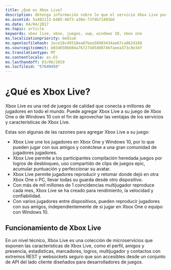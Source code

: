 ```yaml
---
title: ¿Qué es Xbox Live?
description: Obtenga información sobre lo que el servicio Xbox Live puede hacer por su juego.
ms.assetid: 5a402113-b485-46f3-a30e-73f4b71492b6
ms.date: 04/04/2017
ms.topic: article
keywords: xbox live, xbox, juegos, uwp, windows 10, xbox one
ms.localizationpriority: medium
ms.openlocfilehash: 1ece18c49318ea6fbea58983434ae67ca862d168
ms.sourcegitcommit: b034650b684a767274d5d88746faeea373c8e34f
ms.translationtype: MT
ms.contentlocale: es-ES
ms.lasthandoff: 03/06/2019
ms.locfileid: "57649450"
---
```

# <a name="what-is-xbox-live"></a>¿Qué es Xbox Live?

Xbox Live es una red de juegos de calidad que conecta a millones de jugadores en todo el mundo. Puede agregar Xbox Live a su juego de Xbox One o de Windows 10 con el fin de aprovechar las ventajas de los servicios y características de Xbox Live.

Estas son algunas de las razones para agregar Xbox Live a su juego:

- Xbox Live une los jugadores en Xbox One y Windows 10, por lo que pueden jugar con sus amigos y conéctese a una gran comunidad de jugadores jugadores.
- Xbox Live permite a los participantes compilación heredada juegos por logros de desbloqueo, uso compartido de clips de juegos epic, acumular puntuación y perfeccionar su avatar.
- Xbox Live permite jugadores reproducir y retomar donde dejó en otra Xbox One o PC, llevar todas su guarda desde otro dispositivo.
- Con más de mil millones de 1 coincidencias multijugador reproduce cada mes, Xbox Live se ha creado para rendimiento, la velocidad y confiabilidad.
- Con varios jugadores entre dispositivos, pueden reproducir jugadores con sus amigos, independientemente de si jugar en Xbox One o equipo con Windows 10.

## <a name="how-xbox-live-works"></a>Funcionamiento de Xbox Live

En un nivel técnico, Xbox Live es una colección de microservicios que exponen las características de Xbox Live, como el perfil, amigos y presencia, estadísticas, marcadores, logros, multijugador y contactos con extremos REST y websockets seguro que son accesibles desde un conjunto de API del lado cliente diseñados para desarrolladores de juegos.
